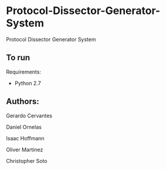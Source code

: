 # Protocol-Dissector-Generator-System
Protocol Dissector Generator System

## To run

Requirements:
* Python 2.7




## Authors:
Gerardo Cervantes

Daniel Ornelas

Isaac Hoffmann

Oliver Martinez

Christopher Soto

